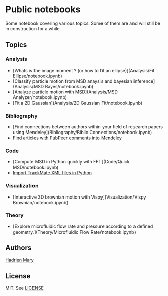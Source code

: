 # Public notebooks

Some notebook covering various topics. Some of them are and will still be in construction for a while.

## Topics

### Analysis

- [Whats is the image moment ? (or how to fit an ellipse)](Analysis/Fit Ellipse/notebook.ipynb)
- [Classify particle motion from MSD anaysis and bayesian inference](Analysis/MSD Bayes/notebook.ipynb)
- [Analyze particle motion with MSD](Analysis/MSD Analyzer/notebook.ipynb)
- [Fit a 2D Gaussian](Analysis/2D Gaussian Fit/notebook.ipynb)

### Bibliography

- [Find connections between authors within your field of research papers using Mendeley](Bibliography/Biblio Connections/notebook.ipynb)
- [Find articles with PubPeer comments into Mendeley](Bibliography/PubPeer/notebook.ipynb)

### Code

- [Compute MSD in Python quickly with FFT](Code/Quick MSD/notebook.ipynb)
- [Import TrackMate XML files in Python](Code/TrackMate/notebook.ipynb)

### Visualization

- [Interactive 3D brownian motion with Vispy](Visualization/Vispy Brownian/notebook.ipynb)

### Theory

- [Explore microfluidic flow rate and pressure according to a defined geometry.](Theory/Microfluidic Flow Rate/notebook.ipynb)

## Authors

[Hadrien Mary](mailto:hadrien.mary@gmail.com)

## License

MIT. See [LICENSE](LICENSE)
